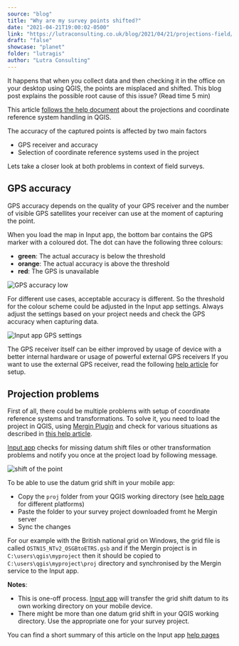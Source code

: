 ```yaml
---
source: "blog"
title: "Why are my survey points shifted?"
date: "2021-04-21T19:00:02-0500"
link: "https://lutraconsulting.co.uk/blog/2021/04/21/projections-field/"
draft: "false"
showcase: "planet"
folder: "lutragis"
author: "Lutra Consulting"
---
```


<p>It happens that when you collect data and then checking it in the office on your
desktop using QGIS, the points are misplaced and shifted. This blog post explains the possible root cause of this issue?
(Read time 5 min)</p>

<!-- more -->

<p>This article <a href="https://merginmaps.com/docs/concepts/projections/">follows the help document</a> about the projections and coordinate reference system handling in QGIS.</p>

<p>The accuracy of the captured points is affected by two main factors</p>
<ul>
  <li>GPS receiver and accuracy</li>
  <li>Selection of coordinate reference systems used in the project</li>
</ul>

<p>Lets take a closer look at both problems in context of field surveys.</p>

<h2 id="gps-accuracy">GPS accuracy</h2>

<p>GPS accuracy depends on the quality of your GPS receiver and the number of visible GPS
satellites your receiver can use at the moment of capturing the point.</p>

<p>When you load the map in Input app, the bottom bar contains the GPS marker with a coloured dot.
The dot can have the following three colours:</p>
<ul>
  <li><strong>green</strong>: The actual accuracy is below the threshold</li>
  <li><strong>orange</strong>: The actual accuracy is above the threshold</li>
  <li><strong>red</strong>: The GPS is unavailable</li>
</ul>

<p><img alt="GPS accuracy low" src="https://www.lutraconsulting.co.uk/img/posts/tracks-input-stream.png" /></p>

<p>For different use cases, acceptable accuracy is different. So the threshold for the
colour scheme could be adjusted in the Input app settings. Always adjust the settings
based on your project needs and check the GPS accuracy when capturing data.</p>

<p><img alt="Input app GPS settings" src="https://www.lutraconsulting.co.uk/img/posts/Input_settings.png" /></p>

<p>The GPS receiver itself can be either improved by usage of device with a better internal
hardware or usage of powerful external GPS receivers If you want to use the external
GPS receiver, read the following <a href="https://merginmaps.com/docs/howto/external_gps">help article</a>
for setup.</p>

<h2 id="projection-problems">Projection problems</h2>

<p>First of all, there could be multiple problems with setup of coordinate reference systems and
transformations. To solve it, you need to load the project in QGIS, using
<a href="https://plugins.qgis.org/plugins/Mergin/">Mergin Plugin</a> and check for various situations
as described in <a href="https://merginmaps.com/docs/concepts/projections/">this help article</a>.</p>

<p><a href="https://merginmaps.com">Input app</a> checks for missing datum shift files or other transformation problems and notify
you once at the project load by following message.</p>

<p><img alt="shift of the point" src="https://www.lutraconsulting.co.uk/img/posts/Input_projection_err.png" /></p>

<p>To be able to use the datum grid shift in your mobile app:</p>

<ul>
  <li>Copy the <code class="highlighter-rouge">proj</code> folder from your QGIS working directory (see <a href="https://merginmaps.com/docs/concepts/projections/">help page</a> for different platforms)</li>
  <li>Paste the folder to your survey project downloaded fromt he Mergin server</li>
  <li>Sync the changes</li>
</ul>

<p>For our example with the British national grid on Windows, the grid file is called
<code class="highlighter-rouge">OSTN15_NTv2_OSGBtoETRS.gsb</code> and if the Mergin project is in
<code class="highlighter-rouge">C:\users\qgis\myproject</code> then it should be copied to
<code class="highlighter-rouge">C:\users\qgis\myproject\proj</code> directory and synchronised by the Mergin service to  the Input app.</p>

<p><strong>Notes</strong>:</p>
<ul>
  <li>This is one-off process. <a href="https://merginmaps.com">Input app</a> will transfer the grid shift datum to its own working directory on your mobile device.</li>
  <li>There might be more than one datum grid shift in your QGIS working directory. Use the appropriate one for your survey project.</li>
</ul>

<p>You can find a short summary of this article on the Input app <a href="https://merginmaps.com/docs/howto/proj/">help pages</a></p>

